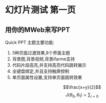 # 幻灯片测试 第一页

## 用你的MWeb来写PPT
Quick PPT 主题主要功能:

1. 5种页面过渡效果,8个界面主题
2. 背景图,背景视频,背景ifarme支持
3. 代码片段高亮,并支持高亮代码跳转展示
4. 全键盘绑定,并且支持触屏控制
5. 单页面属性设置,支持单页面跳转效果

$$\frac{x+y}{2}$$
$$ J(\theta_0,\theta_1) = \sum_{i=0} $$
